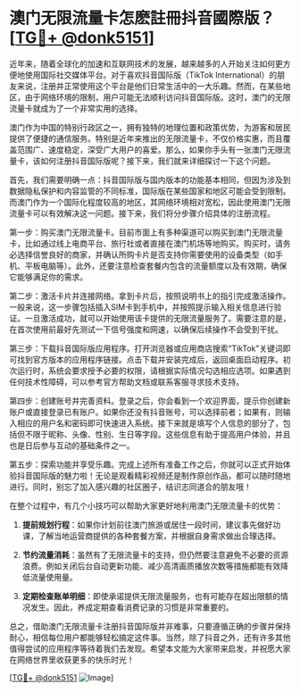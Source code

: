 # 澳门无限流量卡怎麽註冊抖音國際版？[[TG💪+ @donk5151](https://t.me/s/donk5151)]

近年来，随着全球化的加速和互联网技术的发展，越来越多的人开始关注如何更方便地使用国际社交媒体平台。对于喜欢抖音国际版（TikTok International）的朋友来说，注册并正常使用这个平台是他们日常生活中的一大乐趣。然而，在某些地区，由于网络环境的限制，用户可能无法顺利访问抖音国际版。这时，澳门的无限流量卡就成为了一个非常实用的选择。

澳门作为中国的特别行政区之一，拥有独特的地理位置和政策优势，为游客和居民提供了便捷的通信服务。特别是近年来推出的无限流量卡，不仅价格实惠，而且覆盖范围广、速度稳定，深受广大用户的喜爱。那么，如果你手头有一张澳门无限流量卡，该如何注册抖音国际版呢？接下来，我们就来详细探讨一下这个问题。

首先，我们需要明确一点：抖音国际版与国内版本的功能基本相同，但因为涉及到数据隐私保护和内容监管的不同标准，国际版在某些国家和地区可能会受到限制。而澳门作为一个国际化程度较高的地区，其网络环境相对宽松，因此使用澳门无限流量卡可以有效解决这一问题。接下来，我们将分步骤介绍具体的注册流程。

第一步：购买澳门无限流量卡。目前市面上有多种渠道可以购买到澳门无限流量卡，比如通过线上电商平台、旅行社或者直接在澳门机场等地购买。购买时，请务必选择信誉良好的商家，并确认所购卡片是否支持你需要使用的设备类型（如手机、平板电脑等）。此外，还要注意检查套餐内包含的流量额度以及有效期，确保它能够满足你的需求。

第二步：激活卡片并连接网络。拿到卡片后，按照说明书上的指引完成激活操作。一般来说，这一步骤包括插入SIM卡到手机中，并按照提示输入相关信息进行验证。一旦激活成功，就可以开始使用该卡提供的无限流量服务了。需要注意的是，在首次使用前最好先测试一下信号强度和网速，以确保后续操作不会受到干扰。

第三步：下载抖音国际版应用程序。打开浏览器或应用商店搜索“TikTok”关键词即可找到官方版本的应用程序链接。点击下载并安装完成后，返回桌面启动程序。初次运行时，系统会要求授予必要的权限，请根据实际情况勾选相应选项。如果遇到任何技术性障碍，可以参考官方帮助文档或联系客服寻求技术支持。

第四步：创建账号并完善资料。登录之后，你会看到一个欢迎界面，提示你创建新账户或直接登录已有账户。如果你还没有抖音账号，可以选择前者；如果有，则输入相应的用户名和密码即可快速进入系统。接下来就是填写个人信息的部分了，包括但不限于昵称、头像、性别、生日等字段。这些信息有助于提高用户体验，并且也是日后参与互动的基础条件之一。

第五步：探索功能并享受乐趣。完成上述所有准备工作之后，你就可以正式开始体验抖音国际版的魅力啦！无论是观看精彩视频还是制作原创作品，都可以随时随地进行。同时，别忘了加入感兴趣的社区圈子，结识志同道合的朋友哦！

在整个过程中，有几个小技巧可以帮助大家更好地利用澳门无限流量卡的优势：

1. **提前规划行程**：如果你计划前往澳门旅游或居住一段时间，建议事先做好功课，了解当地运营商提供的各种套餐方案，并根据自身需求做出合理选择。
   
2. **节约流量消耗**：虽然有了无限流量卡的支持，但仍然要注意避免不必要的资源浪费。例如关闭后台自动更新功能、减少高清画质播放次数等措施都能有效降低流量使用量。

3. **定期检查账单明细**：即使承诺提供无限流量服务，也有可能存在超出限额的情况发生。因此，养成定期查看消费记录的习惯是非常重要的。

总之，借助澳门无限流量卡注册抖音国际版并非难事，只要遵循正确的步骤并保持耐心，相信每位用户都能够轻松搞定这件事。当然，除了抖音之外，还有许多其他值得尝试的应用程序等待着我们去发现。希望本文能为大家带来启发，并祝愿大家在网络世界里收获更多的快乐时光！

[[TG💪+ @donk5151](https://t.me/s/donk5151) ![Image](https://i.postimg.cc/rwNCRYN7/Snipaste-2025-04-30-17-27-05.png)]
